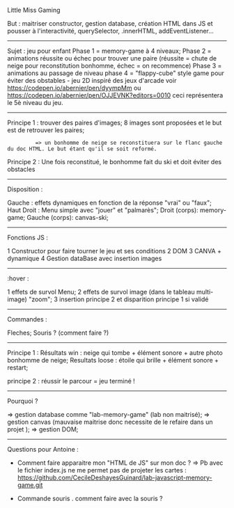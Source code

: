 Little Miss Gaming 

But : maitriser constructor, gestion database, création HTML dans JS et pousser à l'interactivité, querySelector, .innerHTML, addEventListener...

--------

Sujet : jeu pour enfant
Phase 1 = memory-game à 4 niveaux;
Phase 2 = animations réussite ou échec pour trouver une paire (réussite = chute de neige pour reconstitution bonhomme, échec = on recommence)
Phase 3 = animations au passage de niveau
phase 4 = "flappy-cube" style game pour éviter des obstables - jeu 2D inspiré des jeux d'arcade voir https://codepen.io/abernier/pen/dyympMm ou https://codepen.io/abernier/pen/OJJEVNK?editors=0010 ceci représentera le 5è niveau du jeu.

--------

Principe 1 : trouver des paires d'images;
             8 images sont proposées et le but est de retrouver les paires;

             => un bonhomme de neige se reconstituera sur le flanc gauche du doc HTML. Le but étant qu'il se soit reformé.

Principe 2 : Une fois reconstitué, le bonhomme fait du ski et doit éviter des obstacles
     
--------
           
Disposition :

Gauche : effets dynamiques en fonction de la réponse "vrai" ou "faux";
Haut Droit : Menu simple avec "jouer" et "palmarès";
Droit (corps): memory-game;
Gauche (corps): canvas-ski;

--------

Fonctions JS :

1 Constructor pour faire tourner le jeu et ses conditions
2 DOM
3 CANVA + dynamique
4 Gestion dataBase avec insertion images


--------

:hover :

1 effets de survol Menu;
2 effets de survol image (dans le tableau multi-image) "zoom";
3 insertion principe 2 et disparition principe 1 si validé

--------

Commandes :

Fleches;
Souris ? (comment faire ?)

--------

Principe 1 :
Résultats win : neige qui tombe + élément sonore + autre photo bonhomme de neige;
Resultats loose : étoile qui brille + élément sonore + restart;

principe 2 : réussir le parcour = jeu terminé !


--------

Pourquoi ?

=> gestion database comme "lab-memory-game" (lab non maitrisé);
=> gestion canvas (mauvaise maitrise donc necessite de le refaire dans un projet );
=> gestion DOM;


--------

Questions pour Antoine :

- Comment faire apparaitre mon "HTML de JS" sur mon doc ?
=> Pb avec le fichier index.js ne me permet pas de projeter les cartes : https://github.com/CecileDeshayesGuinard/lab-javascript-memory-game.git

- Commande souris . comment faire avec la souris ?







